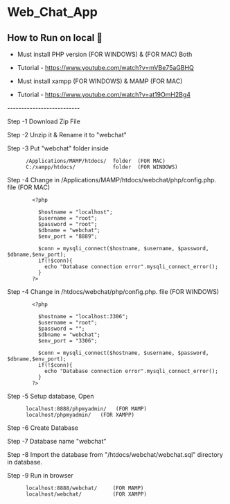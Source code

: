 # Web_Chat_App
## How to Run on local 📖

- Must install PHP version (FOR WINDOWS) & (FOR MAC) Both
- Tutorial - https://www.youtube.com/watch?v=mVBe75aGBHQ


- Must install xampp (FOR WINDOWS) & MAMP (FOR MAC) 
- Tutorial - https://www.youtube.com/watch?v=at19OmH2Bg4

-------*---------*----------

Step -1   Download Zip File 

Step -2   Unzip it & Rename it to "webchat"

Step -3   Put "webchat" folder inside 

          /Applications/MAMP/htdocs/  folder  (FOR MAC)
          C:/xampp/htdocs/            folder  (FOR WINDOWS)

Step -4   Change in /Applications/MAMP/htdocs/webchat/php/config.php. file (FOR MAC)
          
            <?php
 
              $hostname = "localhost";
              $username = "root";
              $password = "root";
              $dbname = "webchat";
              $env_port = "8889";
 
              $conn = mysqli_connect($hostname, $username, $password, $dbname,$env_port);
              if(!$conn){
                echo "Database connection error".mysqli_connect_error();
              }
            ?>


Step -4   Change in /htdocs/webchat/php/config.php. file (FOR WINDOWS)

            <?php
 
              $hostname = "localhost:3306";
              $username = "root";
              $password = "";
              $dbname = "webchat";
              $env_port = "3306";
 
              $conn = mysqli_connect($hostname, $username, $password, $dbname,$env_port);
              if(!$conn){
                echo "Database connection error".mysqli_connect_error();
              }
            ?>

Step -5   Setup database, Open 

          localhost:8888/phpmyadmin/   (FOR MAMP)
          localhost/phpmyadmin/   (FOR XAMPP)

Step -6   Create Database 

Step -7   Database name  "webchat"

Step -8   Import the database from "/htdocs/webchat/webchat.sql" directory in database.

Step -9   Run in browser 

          localhost:8888/webchat/     (FOR MAMP)
          localhost/webchat/          (FOR XAMPP)


